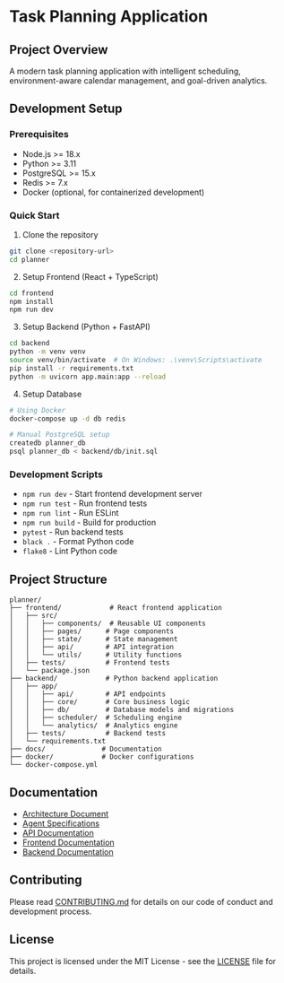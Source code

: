 # Task Planning Application

## Project Overview
A modern task planning application with intelligent scheduling, environment-aware calendar management, and goal-driven analytics.

## Development Setup

### Prerequisites
- Node.js >= 18.x
- Python >= 3.11
- PostgreSQL >= 15.x
- Redis >= 7.x
- Docker (optional, for containerized development)

### Quick Start
1. Clone the repository
```bash
git clone <repository-url>
cd planner
```

2. Setup Frontend (React + TypeScript)
```bash
cd frontend
npm install
npm run dev
```

3. Setup Backend (Python + FastAPI)
```bash
cd backend
python -m venv venv
source venv/bin/activate  # On Windows: .\venv\Scripts\activate
pip install -r requirements.txt
python -m uvicorn app.main:app --reload
```

4. Setup Database
```bash
# Using Docker
docker-compose up -d db redis

# Manual PostgreSQL setup
createdb planner_db
psql planner_db < backend/db/init.sql
```

### Development Scripts
- `npm run dev` - Start frontend development server
- `npm run test` - Run frontend tests
- `npm run lint` - Run ESLint
- `npm run build` - Build for production
- `pytest` - Run backend tests
- `black .` - Format Python code
- `flake8` - Lint Python code

## Project Structure
```
planner/
├── frontend/            # React frontend application
│   ├── src/
│   │   ├── components/  # Reusable UI components
│   │   ├── pages/      # Page components
│   │   ├── state/      # State management
│   │   ├── api/        # API integration
│   │   └── utils/      # Utility functions
│   ├── tests/          # Frontend tests
│   └── package.json
├── backend/            # Python backend application
│   ├── app/
│   │   ├── api/        # API endpoints
│   │   ├── core/       # Core business logic
│   │   ├── db/         # Database models and migrations
│   │   ├── scheduler/  # Scheduling engine
│   │   └── analytics/  # Analytics engine
│   ├── tests/          # Backend tests
│   └── requirements.txt
├── docs/              # Documentation
├── docker/            # Docker configurations
└── docker-compose.yml
```

## Documentation
- [Architecture Document](docs/ARCHITECTURE.md)
- [Agent Specifications](docs/AGENTS.md)
- [API Documentation](docs/api/README.md)
- [Frontend Documentation](docs/frontend/README.md)
- [Backend Documentation](docs/backend/README.md)

## Contributing
Please read [CONTRIBUTING.md](CONTRIBUTING.md) for details on our code of conduct and development process.

## License
This project is licensed under the MIT License - see the [LICENSE](LICENSE) file for details. 